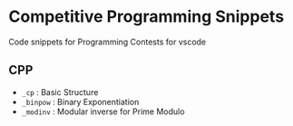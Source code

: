 # Competitive Programming Snippets

Code snippets for Programming Contests for vscode

## CPP

- `_cp` : Basic Structure
- `_binpow` : Binary Exponentiation
- `_modinv` : Modular inverse for Prime Modulo
